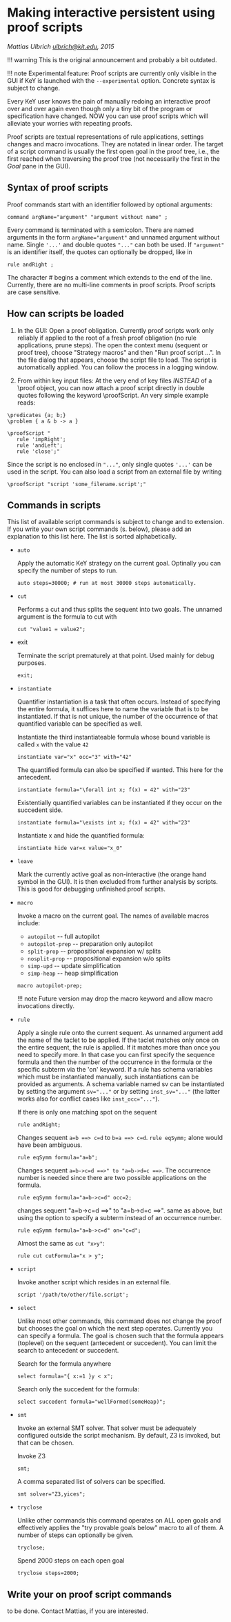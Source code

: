 # Making interactive persistent using proof scripts

*Mattias Ulbrich <ulbrich@kit.edu>, 2015*

!!! warning 
    This is the original announcement and probably a bit outdated.

!!! note
    Experimental feature: Proof scripts are currently only visible in the GUI if KeY
    is launched with the `--experimental` option. Concrete syntax is subject to
    change.

Every KeY user knows the pain of manually redoing an interactive proof over and
over again even though only a tiny bit of the program or specification have
changed. NOW you can use proof scripts which will alleviate your worries with
repeating proofs.

Proof scripts are textual representations of rule applications, settings changes
and macro invocations. They are notated in linear order. The target of a script
command is usually the first open goal in the proof tree, i.e., the first
reached when traversing the proof tree (not necessarily the first in the *Goal*
pane in the GUI).


## Syntax of proof scripts

Proof commands start with an identifier followed by optional arguments:

```
command argName="argument" "argument without name" ;
```

Every command is terminated with a semicolon. There are named arguments in the
form `argName="argument"` and unnamed argument without name. Single `'...'` and
double quotes `"..."` can both be used. If `"argument"` is an identifier itself,
the quotes can optionally be dropped, like in

```
rule andRight ;
```


The character # begins a comment which extends to the end of the line.
Currently, there are no multi-line comments in proof scripts. Proof scripts are
case sensitive.


## How can scripts be loaded

1. In the GUI:
Open a proof obligation. Currently proof scripts work only reliably if
applied to the root of a fresh proof obligation (no rule applications,
prune steps). The open the context menu (sequent or proof tree),
choose "Strategy macros" and then "Run proof script ...". In the file
dialog that appears, choose the script file to load. The script is
automatically applied. You can follow the process in a logging window.

2. From within key input files:
At the very end of key files *INSTEAD* of a \proof object, you can now
attach a proof script directly in double quotes following the keyword
\proofScript. An very simple example reads:

```
\predicates {a; b;}
\problem { a & b -> a }

\proofScript "
   rule 'impRight';
   rule 'andLeft';
   rule 'close';"
```

Since the script is no enclosed in `"..."`, only single quotes `'...'` can
be used in the script. You can also load a script from an external
file by writing

```
\proofScript "script 'some_filename.script';"
```


## Commands in scripts

This list of available script commands is subject to change and to extension. If
you write your own script commands (s. below), please add an explanation to this
list here. The list is sorted alphabetically.

* `auto`

  Apply the automatic KeY strategy on the current goal. Optinally you can
  specify the number of steps to run.

  ```
  auto steps=30000; # run at most 30000 steps automatically.
  ```

* `cut`

  Performs a cut and thus splits the sequent into two goals. The unnamed
  argument is the formula to cut with

  ```
  cut "value1 = value2";
  ```

* exit 

  Terminate the script prematurely at that point. Used mainly for debug purposes.

  ```
  exit;
  ```

* `instantiate`

     Quantifier instantiation is a task that often occurs. Instead of specifying
     the entire formula, it suffices here to name the variable that is to be
     instantiated. If that is not unique, the number of the occurrence of that
     quantified variable can be specified as well.

     Instantiate the third instantiateable formula whose bound variable is called
     `x` with the value `42`
     ```
     instantiate var="x" occ="3" with="42"
     ```
     The quantified formula can also be specified if wanted.
     This here for the antecedent.
     ```
     instantiate formula="\forall int x; f(x) = 42" with="23"
     ```
     Existentially quantified variables can be instantiated if they occur on the
     succedent side.
     ```
     instantiate formula="\exists int x; f(x) = 42" with="23"
     ```
     Instantiate x and hide the quantified formula: 
     ```
     instantiate hide var=x value="x_0"
     ```
* `leave`

    Mark the currently active goal as non-interactive (the orange hand symbol in
the GUI). It is then excluded from further analysis by scripts. This is good for
debugging unfinished proof scripts.

* `macro`

    Invoke a macro on the current goal. The names of available macros include:
    
    * `autopilot`      -- full autopilot
    * `autopilot-prep` -- preparation only autopilot
    * `split-prop`     -- propositional expansion w/ splits
    * `nosplit-prop`   -- propositional expansion w/o splits
    * `simp-upd`       -- update simplification
    * `simp-heap`      -- heap simplification

   
    ```
    macro autopilot-prep;
    ```

    !!! note 
        Future version may drop the macro keyword and allow macro
        invocations directly.

* `rule`

     Apply a single rule onto the current sequent. As unnamed argument add the
     name of the taclet to be applied. If the taclet matches only once on the entire
     sequent, the rule is applied. If it matches more than once you need to specify
     more. In that case you can first specify the sequence formula and then the
     number of the occurrence in the formula or the specific subterm via the 'on'
     keyword. If a rule has schema variables which must be instantiated manually,
     such instantiations can be provided as arguments. A schema variable named sv can
     be instantiated by setting the argument `sv="..."` or by setting `inst_sv="..."`
     (the latter works also for conflict cases like `inst_occ="..."`).

     If there is only one matching spot on the sequent
     ``` 
     rule andRight;
     ``` 
     Changes sequent `a=b ==> c=d` to `b=a ==> c=d`.
     `rule eqSymm;` alone would have been ambiguous.
     ```
     rule eqSymm formula="a=b";
     ```
     Changes sequent `a=b->c=d ==>" to "a=b->d=c ==>`.
     The occurrence number is needed since there are two possible applications on the formula.
     ```
     rule eqSymm formula="a=b->c=d" occ=2;
     ```
     
     changes sequent "a=b->c=d ==>" to "a=b->d=c ==>".
     same as above, but using the option to specify a 
     subterm instead of an occurrence number.
     ```
     rule eqSymm formula="a=b->c=d" on="c=d";
     ```
     
     Almost the same as `cut "x>y"`:
     ```
     rule cut cutFormula="x > y";
     ```
     
* `script`

    Invoke another script which resides in an external file.
    ```
    script '/path/to/other/file.script';
    ```

* `select`

     Unlike most other commands, this command does not change the proof but
     chooses the goal on which the next step operates. Currently you can specify
     a formula. The goal is chosen such that the formula appears (toplevel) on the
     sequent (antecedent or succedent). You can limit the search to antecedent or
     succedent.
     
     Search for the formula anywhere
     ```
     select formula="{ x:=1 }y < x";
     ```
     
     Search only the succedent for the formula: 
     ```
     select succedent formula="wellFormed(someHeap)";
     ```
     
* `smt`

    Invoke an external SMT solver. That solver must be adequately
    configured outside the script mechanism. By default, Z3 is invoked,
    but that can be chosen.
    
    Invoke Z3

    ```
    smt;
    ```
    
    A comma separated list of solvers can be specified.
    ```
    smt solver="Z3,yices";
    ```
    
* `tryclose`

    Unlike other commands this command operates on ALL open goals and
    effectively applies the "try provable goals below" macro to all of
    them. A number of steps can optionally be given.

    ```
    tryclose;
    ```
    
    Spend 2000 steps on each open goal
    ```
    tryclose steps=2000;
    ```
    


## Write your on proof script commands

to be done.
Contact Mattias, if you are interested.
